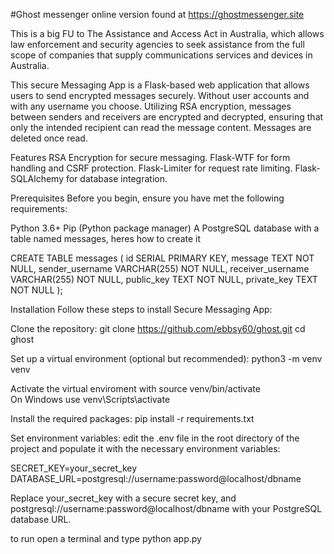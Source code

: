#﻿Ghost messenger  online version found at https://ghostmessenger.site

This is a big FU to The Assistance and Access Act in Australia, which allows law enforcement and security agencies to seek assistance from the full scope of companies that supply communications services and devices in Australia.

This secure Messaging App is a Flask-based web application that allows users to send encrypted messages securely. Without user accounts and with any username you choose. Utilizing RSA encryption, messages between senders and receivers are encrypted and decrypted, ensuring that only the intended recipient can read the message content. Messages are deleted once read.

Features
RSA Encryption for secure messaging.
Flask-WTF for form handling and CSRF protection.
Flask-Limiter for request rate limiting.
Flask-SQLAlchemy for database integration.

Prerequisites
Before you begin, ensure you have met the following requirements:

Python 3.6+
Pip (Python package manager)
A PostgreSQL database with a table named messages, heres how to create it

CREATE TABLE messages (
    id SERIAL PRIMARY KEY,
    message TEXT NOT NULL,
    sender_username VARCHAR(255) NOT NULL,
    receiver_username VARCHAR(255) NOT NULL,
    public_key TEXT NOT NULL,
    private_key TEXT NOT NULL
);



Installation
Follow these steps to install Secure Messaging App:

Clone the repository:
git clone https://github.com/ebbsy60/ghost.git
cd ghost

Set up a virtual environment (optional but recommended):
python3 -m venv venv

Activate the virtual enviroment with
source venv/bin/activate  
On Windows use 
venv\Scripts\activate

Install the required packages:
pip install -r requirements.txt


Set environment variables:
edit the .env file in the root directory of the project and populate it with the necessary environment variables:

SECRET_KEY=your_secret_key
DATABASE_URL=postgresql://username:password@localhost/dbname

Replace your_secret_key with a secure secret key, and postgresql://username:password@localhost/dbname with your PostgreSQL database URL.

to run open a terminal and type python app.py

